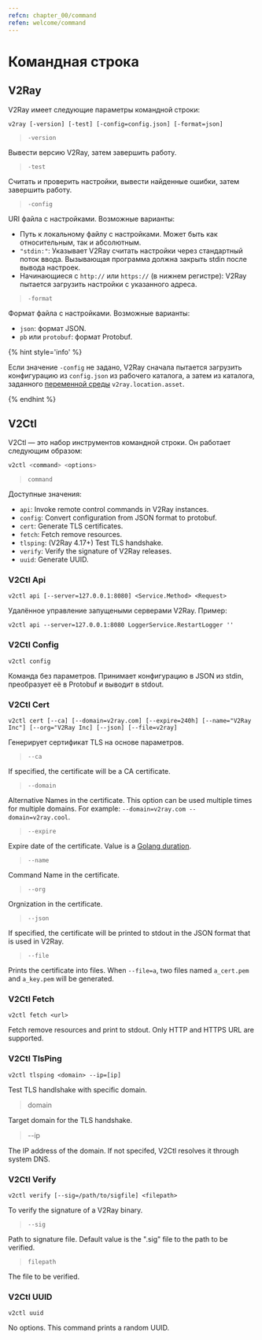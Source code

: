 ```yaml
---
refcn: chapter_00/command
refen: welcome/command
---
```


# Командная строка

## V2Ray

V2Ray имеет следующие параметры командной строки:

```shell
v2ray [-version] [-test] [-config=config.json] [-format=json]
```

> `-version`

Вывести версию V2Ray, затем завершить работу.

> `-test`

Считать и проверить настройки, вывести найденные ошибки, затем завершить работу.

> `-config`

URI файла с настройками. Возможные варианты:

* Путь к локальному файлу с настройками. Может быть как относительным, так и абсолютным.
* `"stdin:"`: Указывает V2Ray считать настройки через стандартный поток ввода. Вызывающая программа должна закрыть stdin после вывода настроек.
* Начинающиеся с `http://` или `https://` (в нижнем регистре): V2Ray пытается загрузить настройки с указанного адреса.

> `-format`

Формат файла с настройками. Возможные варианты:

* `json`: формат JSON.
* `pb` или `protobuf`: формат Protobuf.

{% hint style='info' %}

Если значение `-config` не задано, V2Ray сначала пытается загрузить конфигурацию из `config.json` из рабочего каталога, а затем из каталога, заданного [переменной среды](../configuration/env.md) `v2ray.location.asset`.

{% endhint %}

## V2Ctl

V2Ctl — это набор инструментов командной строки. Он работает следующим образом:

```bash
v2ctl <command> <options>
```

> `command`

Доступные значения:

* `api`: Invoke remote control commands in V2Ray instances.
* `config`: Convert configuration from JSON format to protobuf.
* `cert`: Generate TLS certificates.
* `fetch`: Fetch remove resources.
* `tlsping`: (V2Ray 4.17+) Test TLS handshake.
* `verify`: Verify the signature of V2Ray releases.
* `uuid`: Generate UUID.

### V2Ctl Api

`v2ctl api [--server=127.0.0.1:8080] <Service.Method> <Request>`

Удалённое управление запущеными серверами V2Ray. Пример:

`v2ctl api --server=127.0.0.1:8080 LoggerService.RestartLogger ''`

### V2Ctl Config

`v2ctl config`

Команда без параметров. Принимает конфигурацию в JSON из stdin, преобразует её в Protobuf и выводит в stdout.

### V2Ctl Cert

`v2ctl cert [--ca] [--domain=v2ray.com] [--expire=240h] [--name="V2Ray Inc"] [--org="V2Ray Inc] [--json] [--file=v2ray]`

Генерирует сертификат TLS на основе параметров.

> `--ca`

If specified, the certificate will be a CA certificate.

> `--domain`

Alternative Names in the certificate. This option can be used multiple times for multiple domains. For example: `--domain=v2ray.com --domain=v2ray.cool`.

> `--expire`

Expire date of the certificate. Value is a [Golang duration](https://golang.org/pkg/time/#ParseDuration).

> `--name`

Command Name in the certificate.

> `--org`

Orgnization in the certificate.

> `--json`

If specified, the certificate will be printed to stdout in the JSON format that is used in V2Ray.

> `--file`

Prints the certificate into files. When `--file=a`, two files named `a_cert.pem` and `a_key.pem` will be generated.

### V2Ctl Fetch

`v2ctl fetch <url>`

Fetch remove resources and print to stdout. Only HTTP and HTTPS URL are supported.

### V2Ctl TlsPing

`v2ctl tlsping <domain> --ip=[ip]`

Test TLS handlshake with specific domain.

> domain

Target domain for the TLS handshake.

> --ip

The IP address of the domain. If not specifed, V2Ctl resolves it through system DNS.

### V2Ctl Verify

`v2ctl verify [--sig=/path/to/sigfile] <filepath>`

To verify the signature of a V2Ray binary.

> `--sig`

Path to signature file. Default value is the ".sig" file to the path to be verified.

> `filepath`

The file to be verified.

### V2Ctl UUID

`v2ctl uuid`

No options. This command prints a random UUID.
